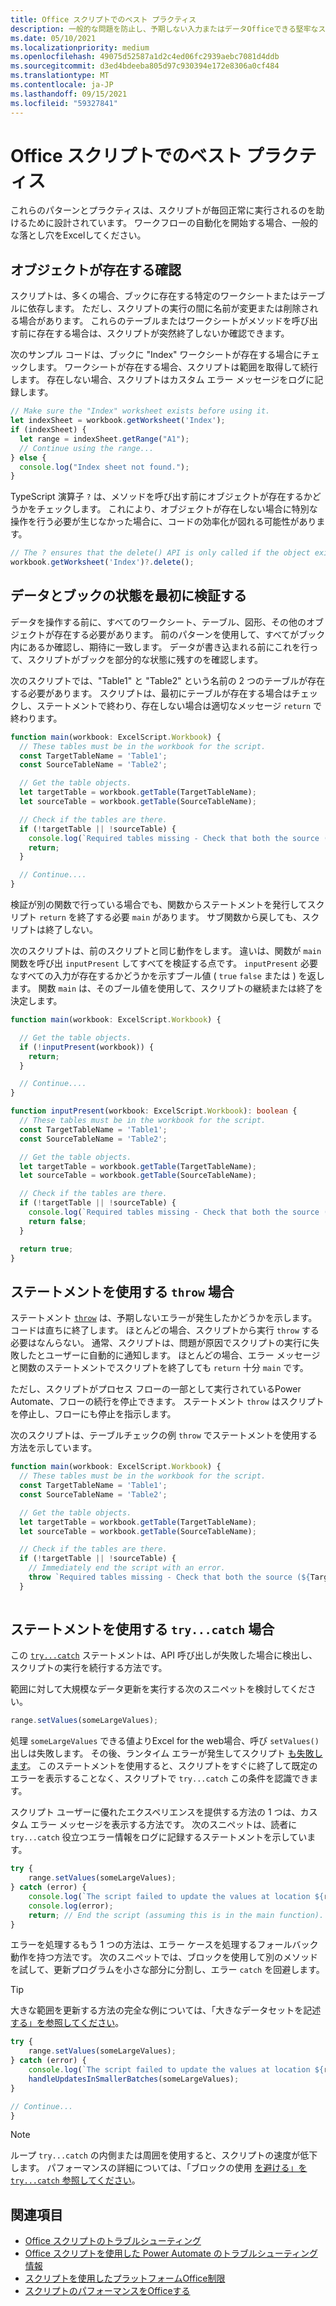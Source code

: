 ```yaml
---
title: Office スクリプトでのベスト プラクティス
description: 一般的な問題を防止し、予期しない入力またはデータOfficeできる堅牢なスクリプトを記述する方法。
ms.date: 05/10/2021
ms.localizationpriority: medium
ms.openlocfilehash: 49075d52587a1d2c4ed06fc2939aebc7081d4ddb
ms.sourcegitcommit: d3ed4bdeeba805d97c930394e172e8306a0cf484
ms.translationtype: MT
ms.contentlocale: ja-JP
ms.lasthandoff: 09/15/2021
ms.locfileid: "59327841"
---
```

# <a name="best-practices-in-office-scripts"></a>Office スクリプトでのベスト プラクティス

これらのパターンとプラクティスは、スクリプトが毎回正常に実行されるのを助けるために設計されています。 ワークフローの自動化を開始する場合、一般的な落とし穴をExcelしてください。

## <a name="verify-an-object-is-present"></a>オブジェクトが存在する確認

スクリプトは、多くの場合、ブックに存在する特定のワークシートまたはテーブルに依存します。 ただし、スクリプトの実行の間に名前が変更または削除される場合があります。 これらのテーブルまたはワークシートがメソッドを呼び出す前に存在する場合は、スクリプトが突然終了しないか確認できます。

次のサンプル コードは、ブックに "Index" ワークシートが存在する場合にチェックします。 ワークシートが存在する場合、スクリプトは範囲を取得して続行します。 存在しない場合、スクリプトはカスタム エラー メッセージをログに記録します。

```TypeScript
// Make sure the "Index" worksheet exists before using it.
let indexSheet = workbook.getWorksheet('Index');
if (indexSheet) {
  let range = indexSheet.getRange("A1");
  // Continue using the range...
} else {
  console.log("Index sheet not found.");
}
```

TypeScript 演算子 `?` は、メソッドを呼び出す前にオブジェクトが存在するかどうかをチェックします。 これにより、オブジェクトが存在しない場合に特別な操作を行う必要が生じなかった場合に、コードの効率化が図れる可能性があります。

```TypeScript
// The ? ensures that the delete() API is only called if the object exists.
workbook.getWorksheet('Index')?.delete();
```

## <a name="validate-data-and-workbook-state-first"></a>データとブックの状態を最初に検証する

データを操作する前に、すべてのワークシート、テーブル、図形、その他のオブジェクトが存在する必要があります。 前のパターンを使用して、すべてがブック内にあるか確認し、期待に一致します。 データが書き込まれる前にこれを行って、スクリプトがブックを部分的な状態に残すのを確認します。

次のスクリプトでは、"Table1" と "Table2" という名前の 2 つのテーブルが存在する必要があります。 スクリプトは、最初にテーブルが存在する場合はチェックし、ステートメントで終わり、存在しない場合は適切なメッセージ `return` で終わります。

```TypeScript
function main(workbook: ExcelScript.Workbook) {
  // These tables must be in the workbook for the script.
  const TargetTableName = 'Table1';
  const SourceTableName = 'Table2';

  // Get the table objects.
  let targetTable = workbook.getTable(TargetTableName);
  let sourceTable = workbook.getTable(SourceTableName);

  // Check if the tables are there.
  if (!targetTable || !sourceTable) {
    console.log(`Required tables missing - Check that both the source (${TargetTableName}) and target (${SourceTableName}) tables are present before running the script.`);
    return;
  }

  // Continue....
}
```

検証が別の関数で行っている場合でも、関数からステートメントを発行してスクリプト `return` を終了する必要 `main` があります。 サブ関数から戻しても、スクリプトは終了しない。

次のスクリプトは、前のスクリプトと同じ動作をします。 違いは、関数が `main` 関数を呼び出 `inputPresent` してすべてを検証する点です。 `inputPresent` 必要なすべての入力が存在するかどうかを示すブール値 ( `true` `false` または ) を返します。 関数 `main` は、そのブール値を使用して、スクリプトの継続または終了を決定します。

```TypeScript
function main(workbook: ExcelScript.Workbook) {

  // Get the table objects.
  if (!inputPresent(workbook)) {
    return;
  }

  // Continue....
}

function inputPresent(workbook: ExcelScript.Workbook): boolean {
  // These tables must be in the workbook for the script.
  const TargetTableName = 'Table1';
  const SourceTableName = 'Table2';

  // Get the table objects.
  let targetTable = workbook.getTable(TargetTableName);
  let sourceTable = workbook.getTable(SourceTableName);

  // Check if the tables are there.
  if (!targetTable || !sourceTable) {
    console.log(`Required tables missing - Check that both the source (${TargetTableName}) and target (${SourceTableName}) tables are present before running the script.`);
    return false;
  }

  return true;
}
```

## <a name="when-to-use-a-throw-statement"></a>ステートメントを使用する `throw` 場合

ステートメント [`throw`](https://developer.mozilla.org/docs/web/javascript/reference/statements/throw) は、予期しないエラーが発生したかどうかを示します。 コードは直ちに終了します。 ほとんどの場合、スクリプトから実行 `throw` する必要はなんらない。 通常、スクリプトは、問題が原因でスクリプトの実行に失敗したとユーザーに自動的に通知します。 ほとんどの場合、エラー メッセージと関数のステートメントでスクリプトを終了しても `return` 十分 `main` です。

ただし、スクリプトがプロセス フローの一部として実行されているPower Automate、フローの続行を停止できます。 ステートメント `throw` はスクリプトを停止し、フローにも停止を指示します。

次のスクリプトは、テーブルチェックの例 `throw` でステートメントを使用する方法を示しています。

```TypeScript
function main(workbook: ExcelScript.Workbook) {
  // These tables must be in the workbook for the script.
  const TargetTableName = 'Table1';
  const SourceTableName = 'Table2';

  // Get the table objects.
  let targetTable = workbook.getTable(TargetTableName);
  let sourceTable = workbook.getTable(SourceTableName);

  // Check if the tables are there.
  if (!targetTable || !sourceTable) {
    // Immediately end the script with an error.
    throw `Required tables missing - Check that both the source (${TargetTableName}) and target (${SourceTableName}) tables are present before running the script.`;
  }
  
```

## <a name="when-to-use-a-trycatch-statement"></a>ステートメントを使用する `try...catch` 場合

この [`try...catch`](https://developer.mozilla.org/docs/Web/JavaScript/Reference/Statements/try...catch) ステートメントは、API 呼び出しが失敗した場合に検出し、スクリプトの実行を続行する方法です。

範囲に対して大規模なデータ更新を実行する次のスニペットを検討してください。

```TypeScript
range.setValues(someLargeValues);
```

処理 `someLargeValues` できる値よりExcel for the web場合、呼び `setValues()` 出しは失敗します。 その後、ランタイム エラーが発生してスクリプト [も失敗します](../testing/troubleshooting.md#runtime-errors)。 このステートメントを使用すると、スクリプトをすぐに終了して既定のエラーを表示することなく、スクリプトで `try...catch` この条件を認識できます。

スクリプト ユーザーに優れたエクスペリエンスを提供する方法の 1 つは、カスタム エラー メッセージを表示する方法です。 次のスニペットは、読者に `try...catch` 役立つエラー情報をログに記録するステートメントを示しています。

```TypeScript
try {
    range.setValues(someLargeValues);
} catch (error) {
    console.log(`The script failed to update the values at location ${range.getAddress()}. Please inspect and run again.`);
    console.log(error);
    return; // End the script (assuming this is in the main function).
}
```

エラーを処理するもう 1 つの方法は、エラー ケースを処理するフォールバック動作を持つ方法です。 次のスニペットでは、ブロックを使用して別のメソッドを試して、更新プログラムを小さな部分に分割し、エラー `catch` を回避します。

> [!TIP]
> 大きな範囲を更新する方法の完全な例については、「大きなデータセットを記述 [する」を参照してください](../resources/samples/write-large-dataset.md)。

```TypeScript
try {
    range.setValues(someLargeValues);
} catch (error) {
    console.log(`The script failed to update the values at location ${range.getAddress()}. Trying a different approach.`);
    handleUpdatesInSmallerBatches(someLargeValues);
}

// Continue...
}
```

> [!NOTE]
> ループ `try...catch` の内側または周囲を使用すると、スクリプトの速度が低下します。 パフォーマンスの詳細については、「ブロックの使用 [を避ける」を `try...catch` 参照してください](web-client-performance.md#avoid-using-trycatch-blocks-in-or-surrounding-loops)。

## <a name="see-also"></a>関連項目

- [Office スクリプトのトラブルシューティング](../testing/troubleshooting.md)
- [Office スクリプトを使用した Power Automate のトラブルシューティング情報](../testing/power-automate-troubleshooting.md)
- [スクリプトを使用したプラットフォームOffice制限](../testing/platform-limits.md)
- [スクリプトのパフォーマンスをOfficeする](web-client-performance.md)
